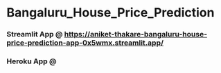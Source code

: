 # Bangaluru_House_Price_Prediction

### Streamlit App  @ https://aniket-thakare-bangaluru-house-price-prediction-app-0x5wmx.streamlit.app/
### Heroku App @ 
